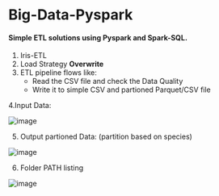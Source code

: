 # Big-Data-Pyspark
#### Simple ETL solutions using Pyspark and Spark-SQL.
1. Iris-ETL
2. Load Strategy **Overwrite**
3. ETL pipeline flows like:
   - Read the CSV file and check the Data Quality
   - Write it to simple CSV and partioned Parquet/CSV file
  
4.Input Data:

![image](https://user-images.githubusercontent.com/26872900/162257073-99befe11-896d-405e-869e-16d71d6f6162.png)

5. Output partioned Data: (partition based on species)

![image](https://user-images.githubusercontent.com/26872900/162257240-c1ca8524-f5d9-482b-aae0-015004d0b23e.png)

6. Folder PATH listing

![image](https://user-images.githubusercontent.com/26872900/162257822-4b4319cb-f420-41b8-b5e7-8564b46e2042.png)

